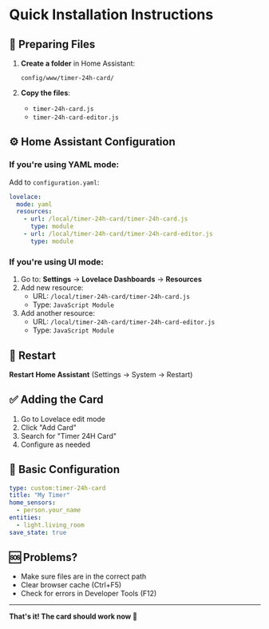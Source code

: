 # Quick Installation Instructions

## 📁 Preparing Files

1. **Create a folder** in Home Assistant:
   ```
   config/www/timer-24h-card/
   ```

2. **Copy the files**:
   - `timer-24h-card.js`
   - `timer-24h-card-editor.js`

## ⚙️ Home Assistant Configuration

### If you're using YAML mode:

Add to `configuration.yaml`:
```yaml
lovelace:
  mode: yaml
  resources:
    - url: /local/timer-24h-card/timer-24h-card.js
      type: module
    - url: /local/timer-24h-card/timer-24h-card-editor.js
      type: module
```

### If you're using UI mode:

1. Go to: **Settings** → **Lovelace Dashboards** → **Resources**
2. Add new resource:
   - URL: `/local/timer-24h-card/timer-24h-card.js`
   - Type: `JavaScript Module`
3. Add another resource:
   - URL: `/local/timer-24h-card/timer-24h-card-editor.js`
   - Type: `JavaScript Module`

## 🔄 Restart

**Restart Home Assistant** (Settings → System → Restart)

## ✅ Adding the Card

1. Go to Lovelace edit mode
2. Click "Add Card"
3. Search for "Timer 24H Card"
4. Configure as needed

## 🎯 Basic Configuration

```yaml
type: custom:timer-24h-card
title: "My Timer"
home_sensors:
  - person.your_name
entities:
  - light.living_room
save_state: true
```

## 🆘 Problems?

- Make sure files are in the correct path
- Clear browser cache (Ctrl+F5)
- Check for errors in Developer Tools (F12)

---

**That's it! The card should work now 🎉** 